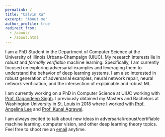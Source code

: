 ```yaml
---
permalink: /
title: "Calvin Xu"
excerpt: "About me"
author_profile: true
redirect_from:
  - /about/
  - /about.html
---
```


I am a PhD Student in the Department of Computer Science at the University of Illinois Urbana-Champaign (UIUC). My research interests lie in *robust* and *formally verifiable* machine learning. Specifically, I am currently focused on exploring adversarial examples and leveraging them to understand the behavior of deep learning systems. I am also interested in robust generation of adversarial examples, neural network repair, neural network verification, and the intersection of explainable and robust ML.

I am currently working on a PhD in Computer Science at UIUC working with [Prof. Gagandeep Singh](ggndpsngh.github.io). I previously obtained my Masters and Bachelors at Washington University in St. Louis in 2018 where I worked with [Prof. Angelina Lee](https://www.cse.wustl.edu/~angelee/home_page/) and [Prof. Kunal Agrawal](https://www.cse.wustl.edu/~kunal/). 

I am always excited to talk about new ideas in adversarial/robust/certifiable machine learning, computer vision, and other deep learning theory topics. Feel free to shoot me an [email](mailto:cx23@illinois.edu) anytime.
